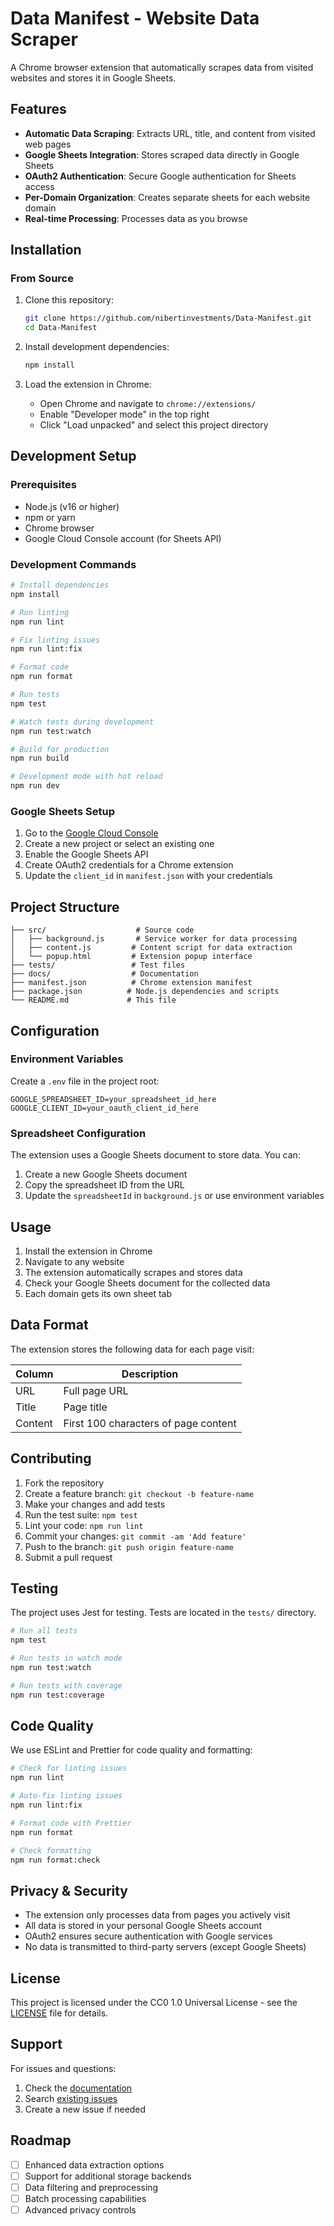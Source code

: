 # Data Manifest - Website Data Scraper

A Chrome browser extension that automatically scrapes data from visited websites and stores it in Google Sheets.

## Features

- **Automatic Data Scraping**: Extracts URL, title, and content from visited web pages
- **Google Sheets Integration**: Stores scraped data directly in Google Sheets
- **OAuth2 Authentication**: Secure Google authentication for Sheets access
- **Per-Domain Organization**: Creates separate sheets for each website domain
- **Real-time Processing**: Processes data as you browse

## Installation

### From Source

1. Clone this repository:

   ```bash
   git clone https://github.com/nibertinvestments/Data-Manifest.git
   cd Data-Manifest
   ```

2. Install development dependencies:

   ```bash
   npm install
   ```

3. Load the extension in Chrome:
   - Open Chrome and navigate to `chrome://extensions/`
   - Enable "Developer mode" in the top right
   - Click "Load unpacked" and select this project directory

## Development Setup

### Prerequisites

- Node.js (v16 or higher)
- npm or yarn
- Chrome browser
- Google Cloud Console account (for Sheets API)

### Development Commands

```bash
# Install dependencies
npm install

# Run linting
npm run lint

# Fix linting issues
npm run lint:fix

# Format code
npm run format

# Run tests
npm test

# Watch tests during development
npm run test:watch

# Build for production
npm run build

# Development mode with hot reload
npm run dev
```

### Google Sheets Setup

1. Go to the [Google Cloud Console](https://console.cloud.google.com/)
2. Create a new project or select an existing one
3. Enable the Google Sheets API
4. Create OAuth2 credentials for a Chrome extension
5. Update the `client_id` in `manifest.json` with your credentials

## Project Structure

```
├── src/                    # Source code
│   ├── background.js       # Service worker for data processing
│   ├── content.js         # Content script for data extraction
│   └── popup.html         # Extension popup interface
├── tests/                 # Test files
├── docs/                  # Documentation
├── manifest.json          # Chrome extension manifest
├── package.json          # Node.js dependencies and scripts
└── README.md             # This file
```

## Configuration

### Environment Variables

Create a `.env` file in the project root:

```env
GOOGLE_SPREADSHEET_ID=your_spreadsheet_id_here
GOOGLE_CLIENT_ID=your_oauth_client_id_here
```

### Spreadsheet Configuration

The extension uses a Google Sheets document to store data. You can:

1. Create a new Google Sheets document
2. Copy the spreadsheet ID from the URL
3. Update the `spreadsheetId` in `background.js` or use environment variables

## Usage

1. Install the extension in Chrome
2. Navigate to any website
3. The extension automatically scrapes and stores data
4. Check your Google Sheets document for the collected data
5. Each domain gets its own sheet tab

## Data Format

The extension stores the following data for each page visit:

| Column  | Description                          |
| ------- | ------------------------------------ |
| URL     | Full page URL                        |
| Title   | Page title                           |
| Content | First 100 characters of page content |

## Contributing

1. Fork the repository
2. Create a feature branch: `git checkout -b feature-name`
3. Make your changes and add tests
4. Run the test suite: `npm test`
5. Lint your code: `npm run lint`
6. Commit your changes: `git commit -am 'Add feature'`
7. Push to the branch: `git push origin feature-name`
8. Submit a pull request

## Testing

The project uses Jest for testing. Tests are located in the `tests/` directory.

```bash
# Run all tests
npm test

# Run tests in watch mode
npm run test:watch

# Run tests with coverage
npm run test:coverage
```

## Code Quality

We use ESLint and Prettier for code quality and formatting:

```bash
# Check for linting issues
npm run lint

# Auto-fix linting issues
npm run lint:fix

# Format code with Prettier
npm run format

# Check formatting
npm run format:check
```

## Privacy & Security

- The extension only processes data from pages you actively visit
- All data is stored in your personal Google Sheets account
- OAuth2 ensures secure authentication with Google services
- No data is transmitted to third-party servers (except Google Sheets)

## License

This project is licensed under the CC0 1.0 Universal License - see the [LICENSE](LICENSE) file for details.

## Support

For issues and questions:

1. Check the [documentation](docs/)
2. Search [existing issues](https://github.com/nibertinvestments/Data-Manifest/issues)
3. Create a new issue if needed

## Roadmap

- [ ] Enhanced data extraction options
- [ ] Support for additional storage backends
- [ ] Data filtering and preprocessing
- [ ] Batch processing capabilities
- [ ] Advanced privacy controls
